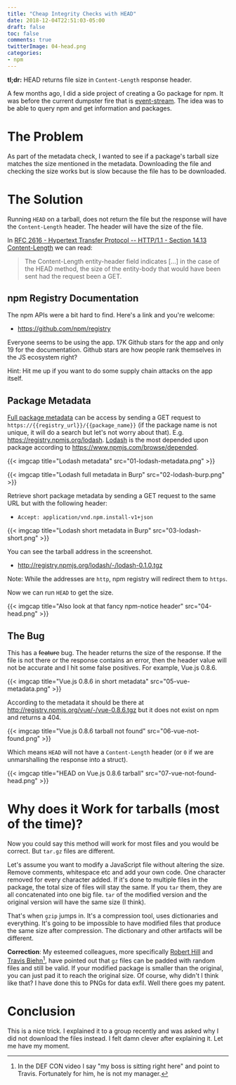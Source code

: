```yaml
---
title: "Cheap Integrity Checks with HEAD"
date: 2018-12-04T22:51:03-05:00
draft: false
toc: false
comments: true
twitterImage: 04-head.png
categories:
- npm
---
```


**tl;dr:** HEAD returns file size in `Content-Length` response header.

A few months ago, I did a side project of creating a Go package for npm. It was before the current dumpster fire that is [event-stream](https://github.com/dominictarr/event-stream/issues/116). The idea was to be able to query npm and get information and packages.

<!--more-->

# The Problem
As part of the metadata check, I wanted to see if a package's tarball size matches the size mentioned in the metadata. Downloading the file and checking the size works but is slow because the file has to be downloaded.

# The Solution
Running `HEAD` on a tarball, does not return the file but the response will have the `Content-Length` header. The header will have the size of the file.

In [RFC 2616 - Hypertext Transfer Protocol -- HTTP/1.1 - Section 14.13 Content-Length](https://www.w3.org/Protocols/rfc2616/rfc2616-sec14.html#sec14.13) we can read:

> The Content-Length entity-header field indicates [...] in the case of the HEAD method, the size of the entity-body that would have been sent had the request been a GET.

## npm Registry Documentation
The npm APIs were a bit hard to find. Here's a link and you're welcome:

* https://github.com/npm/registry

Everyone seems to be using the app. 17K Github stars for the app and only 19 for the documentation. Github stars are how people rank themselves in the JS ecosystem right?

Hint: Hit me up if you want to do some supply chain attacks on the app itself.

## Package Metadata
[Full package metadata](https://github.com/npm/registry/blob/master/docs/responses/package-metadata.md#package-metadata) can be access by sending a GET request to `https://{{registry_url}}/{{package_name}}` (if the package name is not unique, it will do a search but let's not worry about that). E.g. https://registry.npmjs.org/lodash. [Lodash](https://www.npmjs.com/package/lodash) is the most depended upon package according to https://www.npmjs.com/browse/depended.

{{< imgcap title="Lodash metadata" src="01-lodash-metadata.png" >}}

{{< imgcap title="Lodash full metadata in Burp" src="02-lodash-burp.png" >}}

Retrieve short package metadata by sending a GET request to the same URL but with the following header:

* `Accept: application/vnd.npm.install-v1+json`

{{< imgcap title="Lodash short metadata in Burp" src="03-lodash-short.png" >}}

You can see the tarball address in the screenshot.

* http://registry.npmjs.org/lodash/-/lodash-0.1.0.tgz

Note: While the addresses are `http`, npm registry will redirect them to `https`.

Now we can run `HEAD` to get the size.

{{< imgcap title="Also look at that fancy npm-notice header" src="04-head.png" >}}

## The Bug
This has a ~~feature~~ bug. The header returns the size of the response. If the file is not there or the response contains an error, then the header value will not be accurate and I hit some false positives. For example, Vue.js 0.8.6.

{{< imgcap title="Vue.js 0.8.6 in short metadata" src="05-vue-metadata.png" >}}

According to the metadata it should be there at http://registry.npmjs.org/vue/-/vue-0.8.6.tgz but it does not exist on npm and returns a 404.

{{< imgcap title="Vue.js 0.8.6 tarball not found" src="06-vue-not-found.png" >}}

Which means `HEAD` will not have a `Content-Length` header (or `0` if we are unmarshalling the response into a struct).

{{< imgcap title="HEAD on Vue.js 0.8.6 tarball" src="07-vue-not-found-head.png" >}}

# Why does it Work for tarballs (most of the time)?
Now you could say this method will work for most files and you would be correct. But `tar.gz` files are different.

Let's assume you want to modify a JavaScript file without altering the size. Remove comments, whitespace etc and add your own code. One character removed for every character added. If it's done to multiple files in the package, the total size of files will stay the same. If you `tar` them, they are all concatenated into one big file. `tar` of the modified version and the original version will have the same size (I think).

That's when `gzip` jumps in. It's a compression tool, uses dictionaries and everything. It's going to be impossible to have modified files that produce the same size after compression. The dictionary and other artifacts will be different.

**Correction**: My esteemed colleagues, more specifically [Robert Hill](https://www.linkedin.com/in/robertallenhill) and [Travis Biehn](https://www.linkedin.com/in/travisbiehn)[^1], have pointed out that `gz` files can be padded with random files and still be valid. If your modified package is smaller than the original, you can just pad it to reach the original size. Of course, why didn't I think like that? I have done this to PNGs for data exfil. Well there goes my patent.

# Conclusion
This is a nice trick. I explained it to a group recently and was asked why I did not download the files instead. I felt damn clever after explaining it. Let me have my moment.

[^1]: In the DEF CON video I say "my boss is sitting right here" and point to Travis. Fortunately for him, he is not my manager.